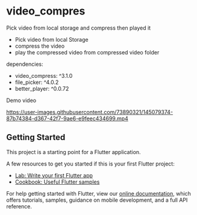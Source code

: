 # video_compres

Pick video from local storage and compress then played it

- Pick video from local Storage
- compress the video
- play the compressed video from compressed video folder

dependencies:
-  video_compress: ^3.1.0
-  file_picker: ^4.0.2
-  better_player: ^0.0.72

Demo video

https://user-images.githubusercontent.com/73890321/145079374-87b74384-d367-42f7-9ae6-e9feec434699.mp4

## Getting Started


This project is a starting point for a Flutter application.

A few resources to get you started if this is your first Flutter project:

- [Lab: Write your first Flutter app](https://flutter.dev/docs/get-started/codelab)
- [Cookbook: Useful Flutter samples](https://flutter.dev/docs/cookbook)

For help getting started with Flutter, view our
[online documentation](https://flutter.dev/docs), which offers tutorials,
samples, guidance on mobile development, and a full API reference.
